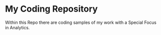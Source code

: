 # My Coding Repository
Within this Repo there are coding samples of my work with a Special Focus in Analytics.
